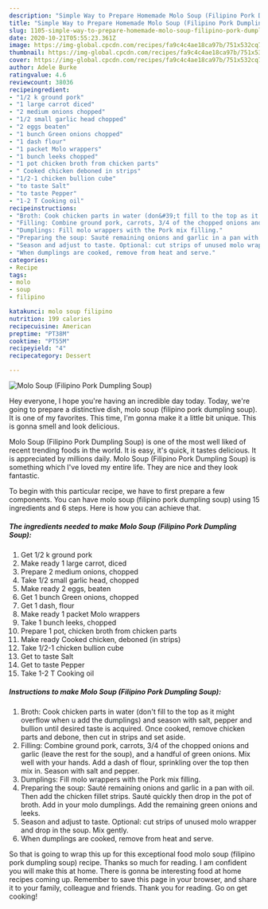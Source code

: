 ```yaml
---
description: "Simple Way to Prepare Homemade Molo Soup (Filipino Pork Dumpling Soup)"
title: "Simple Way to Prepare Homemade Molo Soup (Filipino Pork Dumpling Soup)"
slug: 1105-simple-way-to-prepare-homemade-molo-soup-filipino-pork-dumpling-soup
date: 2020-10-21T05:55:23.361Z
image: https://img-global.cpcdn.com/recipes/fa9c4c4ae18ca97b/751x532cq70/molo-soup-filipino-pork-dumpling-soup-recipe-main-photo.jpg
thumbnail: https://img-global.cpcdn.com/recipes/fa9c4c4ae18ca97b/751x532cq70/molo-soup-filipino-pork-dumpling-soup-recipe-main-photo.jpg
cover: https://img-global.cpcdn.com/recipes/fa9c4c4ae18ca97b/751x532cq70/molo-soup-filipino-pork-dumpling-soup-recipe-main-photo.jpg
author: Adele Burke
ratingvalue: 4.6
reviewcount: 38036
recipeingredient:
- "1/2 k ground pork"
- "1 large carrot diced"
- "2 medium onions chopped"
- "1/2 small garlic head chopped"
- "2 eggs beaten"
- "1 bunch Green onions chopped"
- "1 dash flour"
- "1 packet Molo wrappers"
- "1 bunch leeks chopped"
- "1 pot chicken broth from chicken parts"
- " Cooked chicken deboned in strips"
- "1/2-1 chicken bullion cube"
- "to taste Salt"
- "to taste Pepper"
- "1-2 T Cooking oil"
recipeinstructions:
- "Broth: Cook chicken parts in water (don&#39;t fill to the top as it might overflow when u add the dumplings) and season with salt, pepper and bullion until desired taste is acquired. Once cooked, remove chicken parts and debone, then cut in strips and set aside."
- "Filling: Combine ground pork, carrots, 3/4 of the chopped onions and garlic (leave the rest for the soup), and a handful of green onions. Mix well with your hands. Add a dash of flour, sprinkling over the top then mix in. Season with salt and pepper."
- "Dumplings: Fill molo wrappers with the Pork mix filling."
- "Preparing the soup: Sauté remaining onions and garlic in a pan with oil. Then add the chicken fillet strips. Sauté quickly then drop in the pot of broth. Add in your molo dumplings. Add the remaining green onions and leeks."
- "Season and adjust to taste. Optional: cut strips of unused molo wrapper and drop in the soup. Mix gently."
- "When dumplings are cooked, remove from heat and serve."
categories:
- Recipe
tags:
- molo
- soup
- filipino

katakunci: molo soup filipino 
nutrition: 199 calories
recipecuisine: American
preptime: "PT38M"
cooktime: "PT55M"
recipeyield: "4"
recipecategory: Dessert

---
```



![Molo Soup (Filipino Pork Dumpling Soup)](https://img-global.cpcdn.com/recipes/fa9c4c4ae18ca97b/751x532cq70/molo-soup-filipino-pork-dumpling-soup-recipe-main-photo.jpg)

Hey everyone, I hope you're having an incredible day today. Today, we're going to prepare a distinctive dish, molo soup (filipino pork dumpling soup). It is one of my favorites. This time, I'm gonna make it a little bit unique. This is gonna smell and look delicious.

Molo Soup (Filipino Pork Dumpling Soup) is one of the most well liked of recent trending foods in the world. It is easy, it's quick, it tastes delicious. It is appreciated by millions daily. Molo Soup (Filipino Pork Dumpling Soup) is something which I've loved my entire life. They are nice and they look fantastic.




To begin with this particular recipe, we have to first prepare a few components. You can have molo soup (filipino pork dumpling soup) using 15 ingredients and 6 steps. Here is how you can achieve that.

<!--inarticleads1-->

##### The ingredients needed to make Molo Soup (Filipino Pork Dumpling Soup):

1. Get 1/2 k ground pork
1. Make ready 1 large carrot, diced
1. Prepare 2 medium onions, chopped
1. Take 1/2 small garlic head, chopped
1. Make ready 2 eggs, beaten
1. Get 1 bunch Green onions, chopped
1. Get 1 dash, flour
1. Make ready 1 packet Molo wrappers
1. Take 1 bunch leeks, chopped
1. Prepare 1 pot, chicken broth from chicken parts
1. Make ready  Cooked chicken, deboned (in strips)
1. Take 1/2-1 chicken bullion cube
1. Get to taste Salt
1. Get to taste Pepper
1. Take 1-2 T Cooking oil




<!--inarticleads2-->

##### Instructions to make Molo Soup (Filipino Pork Dumpling Soup):

1. Broth: Cook chicken parts in water (don&#39;t fill to the top as it might overflow when u add the dumplings) and season with salt, pepper and bullion until desired taste is acquired. Once cooked, remove chicken parts and debone, then cut in strips and set aside.
1. Filling: Combine ground pork, carrots, 3/4 of the chopped onions and garlic (leave the rest for the soup), and a handful of green onions. Mix well with your hands. Add a dash of flour, sprinkling over the top then mix in. Season with salt and pepper.
1. Dumplings: Fill molo wrappers with the Pork mix filling.
1. Preparing the soup: Sauté remaining onions and garlic in a pan with oil. Then add the chicken fillet strips. Sauté quickly then drop in the pot of broth. Add in your molo dumplings. Add the remaining green onions and leeks.
1. Season and adjust to taste. Optional: cut strips of unused molo wrapper and drop in the soup. Mix gently.
1. When dumplings are cooked, remove from heat and serve.




So that is going to wrap this up for this exceptional food molo soup (filipino pork dumpling soup) recipe. Thanks so much for reading. I am confident you will make this at home. There is gonna be interesting food at home recipes coming up. Remember to save this page in your browser, and share it to your family, colleague and friends. Thank you for reading. Go on get cooking!
